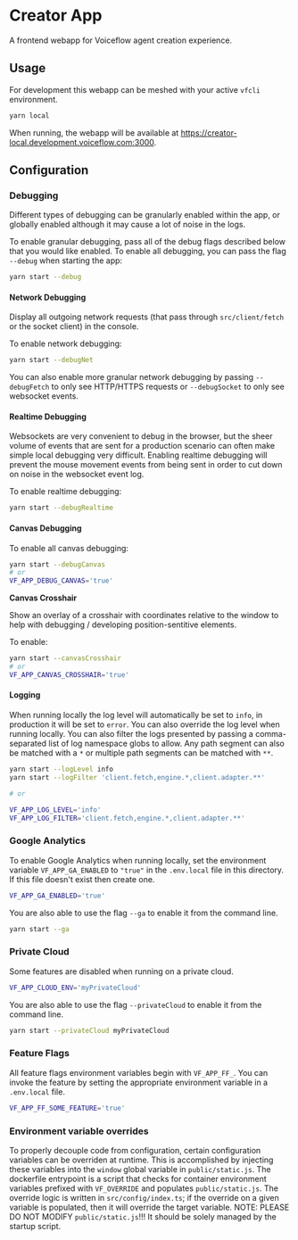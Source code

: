 # Creator App

A frontend webapp for Voiceflow agent creation experience.

## Usage

For development this webapp can be meshed with your active `vfcli` environment.

```sh
yarn local
```

When running, the webapp will be available at <https://creator-local.development.voiceflow.com:3000>.

## Configuration

### Debugging

Different types of debugging can be granularly enabled within the app, or globally enabled although it may cause a lot of noise in the logs.

To enable granular debugging, pass all of the debug flags described below that you would like enabled.
To enable all debugging, you can pass the flag `--debug` when starting the app:

```sh
yarn start --debug
```

#### Network Debugging

Display all outgoing network requests (that pass through `src/client/fetch` or the socket client) in the console.

To enable network debugging:

```sh
yarn start --debugNet
```

You can also enable more granular network debugging by passing `--debugFetch` to only see HTTP/HTTPS requests
or `--debugSocket` to only see websocket events.

#### Realtime Debugging

Websockets are very convenient to debug in the browser, but the sheer volume of events that are sent for a production scenario
can often make simple local debugging very difficult. Enabling realtime debugging will prevent the mouse movement events
from being sent in order to cut down on noise in the websocket event log.

To enable realtime debugging:

```sh
yarn start --debugRealtime
```

#### Canvas Debugging

To enable all canvas debugging:

```sh
yarn start --debugCanvas
# or
VF_APP_DEBUG_CANVAS='true'
```

**Canvas Crosshair**

Show an overlay of a crosshair with coordinates relative to the window to help with debugging / developing position-sentitive elements.

To enable:

```sh
yarn start --canvasCrosshair
# or
VF_APP_CANVAS_CROSSHAIR='true'
```

#### Logging

When running locally the log level will automatically be set to `info`, in production it will be set to `error`.
You can also override the log level when running locally. You can also filter the logs presented by passing
a comma-separated list of log namespace globs to allow. Any path segment can also be matched with a `*` or
multiple path segments can be matched with `**`.

```sh
yarn start --logLevel info
yarn start --logFilter 'client.fetch,engine.*,client.adapter.**'

# or

VF_APP_LOG_LEVEL='info'
VF_APP_LOG_FILTER='client.fetch,engine.*,client.adapter.**'
```

### Google Analytics

To enable Google Analytics when running locally, set the environment variable `VF_APP_GA_ENABLED` to `"true"`
in the `.env.local` file in this directory. If this file doesn't exist then create one.

```sh
VF_APP_GA_ENABLED='true'
```

You are also able to use the flag `--ga` to enable it from the command line.

```sh
yarn start --ga
```

### Private Cloud

Some features are disabled when running on a private cloud.

```sh
VF_APP_CLOUD_ENV='myPrivateCloud'

```

You are also able to use the flag `--privateCloud` to enable it from the command line.

```sh
yarn start --privateCloud myPrivateCloud
```

### Feature Flags

All feature flags environment variables begin with `VF_APP_FF_`.
You can invoke the feature by setting the appropriate environment variable in a `.env.local` file.

```sh
VF_APP_FF_SOME_FEATURE='true'
```

### Environment variable overrides

To properly decouple code from configuration, certain configuration variables can be overriden at runtime.
This is accomplished by injecting these variables into the `window` global variable in `public/static.js`.
The dockerfile entrypoint is a script that checks for container environment variables prefixed with `VF_OVERRIDE` and populates `public/static.js`.
The override logic is written in `src/config/index.ts`; if the override on a given variable is populated, then it will override the target variable.
NOTE: PLEASE DO NOT MODIFY `public/static.js`!!! It should be solely managed by the startup script.
